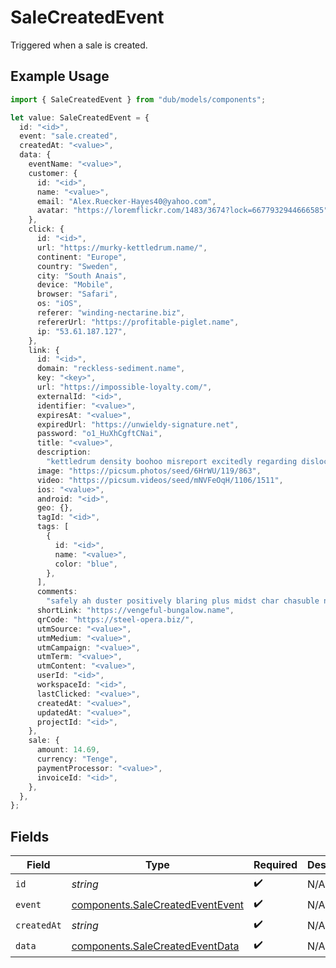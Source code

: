 # SaleCreatedEvent

Triggered when a sale is created.

## Example Usage

```typescript
import { SaleCreatedEvent } from "dub/models/components";

let value: SaleCreatedEvent = {
  id: "<id>",
  event: "sale.created",
  createdAt: "<value>",
  data: {
    eventName: "<value>",
    customer: {
      id: "<id>",
      name: "<value>",
      email: "Alex.Ruecker-Hayes40@yahoo.com",
      avatar: "https://loremflickr.com/1483/3674?lock=6677932944666585",
    },
    click: {
      id: "<id>",
      url: "https://murky-kettledrum.name/",
      continent: "Europe",
      country: "Sweden",
      city: "South Anais",
      device: "Mobile",
      browser: "Safari",
      os: "iOS",
      referer: "winding-nectarine.biz",
      refererUrl: "https://profitable-piglet.name",
      ip: "53.61.187.127",
    },
    link: {
      id: "<id>",
      domain: "reckless-sediment.name",
      key: "<key>",
      url: "https://impossible-loyalty.com/",
      externalId: "<id>",
      identifier: "<value>",
      expiresAt: "<value>",
      expiredUrl: "https://unwieldy-signature.net",
      password: "o1_HuXhCgftCNai",
      title: "<value>",
      description:
        "kettledrum density boohoo misreport excitedly regarding dislocate advertisement clueless",
      image: "https://picsum.photos/seed/6HrWU/119/863",
      video: "https://picsum.videos/seed/mNVFeOqH/1106/1511",
      ios: "<value>",
      android: "<id>",
      geo: {},
      tagId: "<id>",
      tags: [
        {
          id: "<id>",
          name: "<value>",
          color: "blue",
        },
      ],
      comments:
        "safely ah duster positively blaring plus midst char chasuble noxious imaginary below whereas yak chilly instantly foolishly quantify phooey as",
      shortLink: "https://vengeful-bungalow.name",
      qrCode: "https://steel-opera.biz/",
      utmSource: "<value>",
      utmMedium: "<value>",
      utmCampaign: "<value>",
      utmTerm: "<value>",
      utmContent: "<value>",
      userId: "<id>",
      workspaceId: "<id>",
      lastClicked: "<value>",
      createdAt: "<value>",
      updatedAt: "<value>",
      projectId: "<id>",
    },
    sale: {
      amount: 14.69,
      currency: "Tenge",
      paymentProcessor: "<value>",
      invoiceId: "<id>",
    },
  },
};
```

## Fields

| Field                                                                                | Type                                                                                 | Required                                                                             | Description                                                                          |
| ------------------------------------------------------------------------------------ | ------------------------------------------------------------------------------------ | ------------------------------------------------------------------------------------ | ------------------------------------------------------------------------------------ |
| `id`                                                                                 | *string*                                                                             | :heavy_check_mark:                                                                   | N/A                                                                                  |
| `event`                                                                              | [components.SaleCreatedEventEvent](../../models/components/salecreatedeventevent.md) | :heavy_check_mark:                                                                   | N/A                                                                                  |
| `createdAt`                                                                          | *string*                                                                             | :heavy_check_mark:                                                                   | N/A                                                                                  |
| `data`                                                                               | [components.SaleCreatedEventData](../../models/components/salecreatedeventdata.md)   | :heavy_check_mark:                                                                   | N/A                                                                                  |